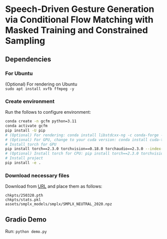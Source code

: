 # Speech-Driven Gesture Generation via Conditional Flow Matching with Masked Training and Constrained Sampling

## Dependencies
### For Ubuntu
(Optional) For rendering on Ubuntu\
`sudo apt install xvfb ffmpeg -y`

### Create environment
Run the follows to configure environment:
```bash
conda create -n gcfm python=3.11
conda activate gcfm
pip install -U pip
# (Optional) For rendering: conda install libstdcxx-ng -c conda-forge -y
# (Optional) For GPU, change to your cuda version: conda install cuda-toolkit -c nvidia/label/cuda-12.1.1 -y
# Install torch for GPU
pip install torch==2.3.0 torchvision==0.18.0 torchaudio==2.3.0 --index-url https://download.pytorch.org/whl/cu121
# (Optional) Install torch for CPU: pip install torch==2.3.0 torchvision==0.18.0 torchaudio==2.3.0
# Install project
pip install -e .
```

### Download necessary files
Download from [URL](https://drive.google.com/drive/folders/13TG1igXPMdG48TgyI8Zfo_pYDV_xEfeO?usp=sharing) and place them as follows:
```
chkpts/250320.pth
chkpts/stats.pkl
assets/smplx_models/smplx/SMPLX_NEUTRAL_2020.npz
```

## Gradio Demo
Run: `python demo.py`